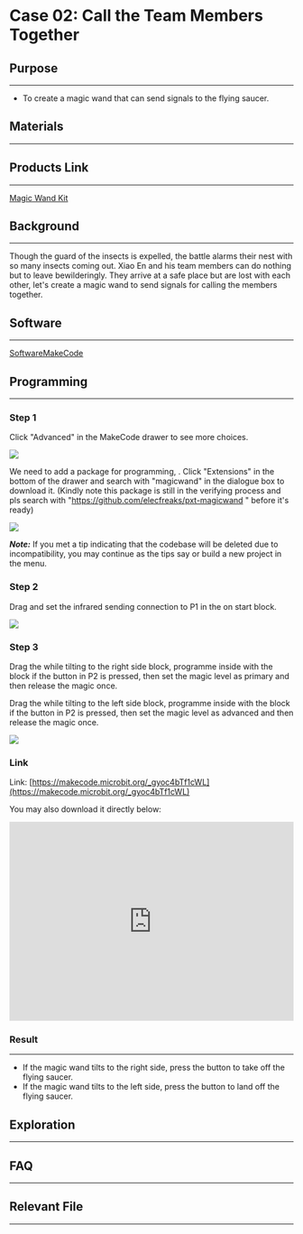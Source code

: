# Case 02: Call the Team Members Together 

## Purpose
---

- To create a magic wand that can send signals to the flying saucer. 
## Materials 
---
##  Products Link
---

[Magic Wand Kit](https://shop.elecfreaks.com/products/elecfreaks-micro-bit-magic-wand-kit-without-micro-bit-board?_pos=1&_sid=809c6b940&_ss=r)


## Background
---
Though the guard of the insects is expelled, the battle alarms their nest with so many insects coming out. Xiao En and his team members can do nothing but to leave bewilderingly. They arrive at a safe place but are lost with each other, let's create a magic wand to send signals for calling the members together. 

## Software
---

[SoftwareMakeCode](https://makecode.microbit.org/#)

## Programming

---

### Step 1

 Click "Advanced" in the MakeCode drawer to see more choices.


![](./images/magicwand_case_01_02.png)


We need to add a package for programming, . Click "Extensions" in the bottom of the drawer and search with "magicwand" in the dialogue box to download it. (Kindly note this package is still in the verifying process and pls search with "https://github.com/elecfreaks/pxt-magicwand " before it's ready)


![](./images/magicwand_case_01_03.png)


***Note:*** If you met a tip indicating that the codebase will be deleted due to incompatibility, you may continue as the tips say or build a new project in the menu. 

### Step 2

Drag and set the infrared sending connection to P1 in the on start block. 

![](./images/magicwand_case_02_04.png)


### Step 3

Drag the while tilting to the right side block, programme inside with the block if the button in P2 is pressed, then set the magic level as primary and then release the magic once. 

Drag the while tilting to the left side block, programme inside with the block if the button in P2 is pressed, then set the magic level as advanced and then release the magic once. 

![](./images/magicwand_case_02_05.png)
### Link

Link: [https://makecode.microbit.org/_gyoc4bTf1cWL](https://makecode.microbit.org/_gyoc4bTf1cWL)

You may also download it directly below:

<div style="position:relative;height:0;padding-bottom:70%;overflow:hidden;"><iframe style="position:absolute;top:0;left:0;width:100%;height:100%;" src="https://makecode.microbit.org/#pub:_gyoc4bTf1cWL]" frameborder="0" sandbox="allow-popups allow-forms allow-scripts allow-same-origin"></iframe></div>  

### Result
---
- If the magic wand tilts to the right side, press the button to take off the flying saucer. 
- If the magic wand tilts to the left side, press the button to land off the flying saucer. 

## Exploration
---

## FAQ

---

## Relevant File 

---
